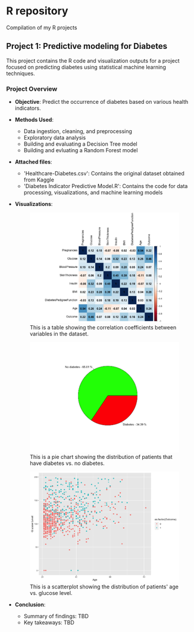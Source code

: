 # R repository
Compilation of my R projects

## Project 1: Predictive modeling for Diabetes
This project contains the R code and visualization outputs for a project focused on predicting diabetes using statistical machine learning techniques. 
### Project Overview
- **Objective**: Predict the occurrence of diabetes based on various health indicators.
- **Methods Used**:
  - Data ingestion, cleaning, and preprocessing
  - Exploratory data analysis
  - Building and evaluating a Decision Tree model
  - Building and evluating a Random Forest model
- **Attached files**:
  - 'Healthcare-Diabetes.csv': Contains the original dataset obtained from Kaggle
  - 'Diabetes Indicator Predictive Model.R': Contains the code for data processing, visualizations, and machine learning models
- **Visualizations**:
  <figure>
  <img src="CorrMatrix.png" alt="Correlation Matrix">
  <figcaption>This is a table showing the correlation coefficients between variables in the dataset.</figcaption>
  </figure>

  <figure>
  <img src="PieChart.png" alt="Pie chart of Diabetes vs. No diabetes">
  <figcaption>This is a pie chart showing the distribution of patients that have diabetes vs. no diabetes.</figcaption>
  </figure>

  <figure>
  <img src="Age vs. Glucose scatter.png" alt="Scatterplot of Age vs. Glucose Level">
  <figcaption>This is a scatterplot showing the distribution of patients' age vs. glucose level.</figcaption>
  </figure>
  
- **Conclusion**:
  -  Summary of findings: TBD
  -  Key takeaways: TBD
